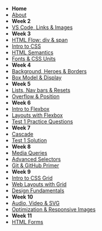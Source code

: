 - **Home**
- [About](/)
- **Week 2**
- [VS Code, Links & Images](./wk2/wk2b_intro_html.md)
- **Week 3**
- [HTML Flow: div & span](./wk3/wk03_HTML_Flow_Containers.md)
- [Intro to CSS](./wk3/wk03_Intro_CSS.md)
- [HTML Semantics](./wk3/wk3_2_HTML_Semantics.md)
- [Fonts & CSS Units](./wk/../wk3/wk3_3_text_units.md)
- **Week 4**
- [Background, Heroes & Borders](./wk4/wk4_1_background_heroes_border.md)
- [Box Model & Display](./wk4/wk4_2_boxModel.md)
- **Week 5**
- [Lists, Nav bars & Resets](./wk5/wk5_1_lists_reset.md)
- [Overflow & Position](./wk5/wk5_2_overflow_position.md)
- **Week 6**
- [Intro to Flexbox](./wk6/wk6_1_Flexbox.md)
- [Layouts with Flexbox](./wk6/wk6_2_Layouts_Flex.md)
- [Test 1 Practice Questions](./wk6/Test1_Practice.md)
- **Week 7**
- [Cascade](./wk7/wk7_1_cascade.md)
- [Test 1 Solution](./wk7/Test_1_Solution.md)
- **Week 8**
- [Media Queries](./wk8/media_queries.md)
- [Advanced Selectors](./wk8/advanced_selectors.md)
- [Git & GitHub Primer](./wk8/git_github.md)
- **Week 9**
- [Intro to CSS Grid](./wk9/grid.md)
- [Web Layouts with Grid](./wk9/layouts_grid.md)
- [Design Fundamentals](./wk9/design_fundamentals.md)
- **Week 10**
- [Audio, Video & SVG](./wk10/audio_video_svg.md)
- [Optimization & Responsive Images](./wk10/responsive_images.md)
- **Week 11**
- [HTML Forms](./wk11/forms.md)